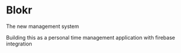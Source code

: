 # Blokr
The new management system

Building this as a personal time management application with firebase integration 
